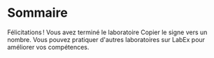 # Sommaire

Félicitations ! Vous avez terminé le laboratoire Copier le signe vers un nombre. Vous pouvez pratiquer d'autres laboratoires sur LabEx pour améliorer vos compétences.
